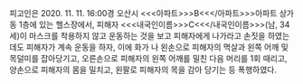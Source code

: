 피고인은 2020. 11. 11. 16:00경 오산시 <<<아파트>>>B<<</아파트>>>아파트 상가동 1층에 있는 헬스장에서, 피해자 <<<내국인이름>>>C<<</내국인이름>>>(남, 34세)이 마스크를 착용하지 않고 운동하는 것을 보고 피해자에게 나가라고 손짓을 하였는데도 피해자가 계속 운동을 하자, 이에 화가 나 왼손으로 피해자의 멱살과 왼쪽 어깨 및 목덜미를 잡아당기고, 오른손으로 피해자의 왼쪽 어깨를 밀친 다음 머리를 1회 때리고, 양손으로 피해자의 몸을 밀치고, 왼팔로 피해자의 목을 감아 당기는 등 폭행하였다.
